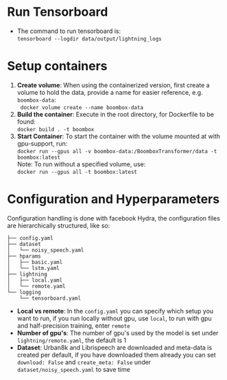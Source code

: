 # Run Tensorboard
- The command to run tensorboard is:  
`tensorboard --logdir data/output/lightning_logs`

# Setup containers
1. **Create volume**: When using the containerized version, first create a volume to hold the data, provide a name for easier reference, e.g.
`boombox-data`:  
` docker volume create --name boombox-data`
1. **Build the container**: Execute in the root directory, for Dockerfile to be found:  
`docker build . -t boombox`
2. **Start Container**: To start the container with the volume mounted at  with gpu-support, run:  
`docker run --gpus all -v boombox-data:/BoomboxTransformer/data -t boombox:latest`  
Note: To run without a specified volume, use:  
`docker run --gpus all -t boombox:latest`

# Configuration and Hyperparameters
Configuration handling is done with facebook Hydra, the configuration files are hierarchically structured, like so:
```
├── config.yaml
├── dataset
│   └── noisy_speech.yaml
├── hparams
│   ├── basic.yaml
│   └── lstm.yaml
├── lightning
│   ├── local.yaml
│   └── remote.yaml
└── logging
    └── tensorboard.yaml
```
- **Local vs remote**: In the `config.yaml` you can specify which setup you want to run, if you run locally without gpu, use `local`,
to run with gpu and half-precision training, enter `remote`
- **Number of gpu's**: The number of gpu's used by the model is set under `lightning/remote.yaml`, the default is 1
- **Dataset**: Urban8k and Librispeech are downloaded and meta-data is created per default, if you have downloaded them already
you can set `download: False` and `create_meta: False` under `dataset/noisy_speech.yaml` to save time
